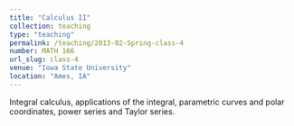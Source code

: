 ```yaml
---
title: "Calculus II"
collection: teaching
type: "teaching"
permalink: /teaching/2013-02-Spring-class-4
number: MATH 166
url_slug: class-4
venue: "Iowa State University"
location: "Ames, IA"
---
```


Integral calculus, applications of the integral, parametric curves and polar coordinates, power series and Taylor series.
